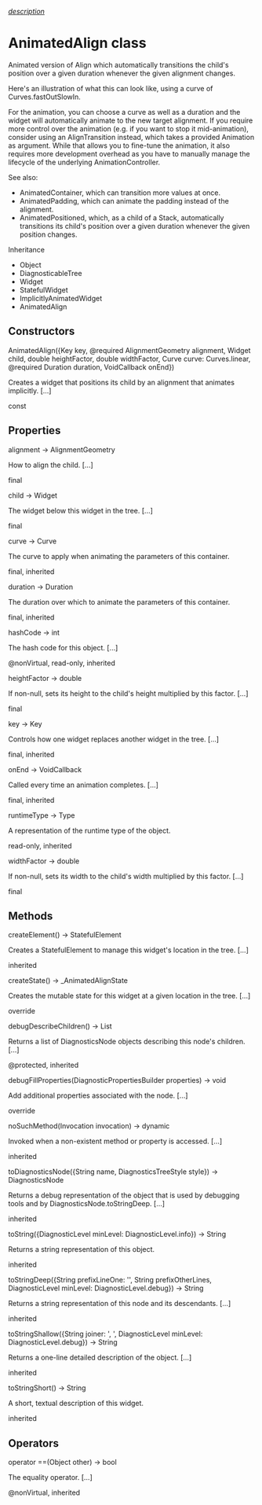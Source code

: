 [*description*][description]

# AnimatedAlign class #

Animated version of Align which automatically transitions the child's position over a given duration whenever the given alignment changes.

Here's an illustration of what this can look like, using a curve of Curves.fastOutSlowIn.

For the animation, you can choose a curve as well as a duration and the widget will automatically animate to the new target alignment. If you require more control over the animation (e.g. if you want to stop it mid-animation), consider using an AlignTransition instead, which takes a provided Animation as argument. While that allows you to fine-tune the animation, it also requires more development overhead as you have to manually manage the lifecycle of the underlying AnimationController.

See also:

 *  AnimatedContainer, which can transition more values at once.
 *  AnimatedPadding, which can animate the padding instead of the alignment.
 *  AnimatedPositioned, which, as a child of a Stack, automatically transitions its child's position over a given duration whenever the given position changes.

Inheritance

 *  Object
 *  DiagnosticableTree
 *  Widget
 *  StatefulWidget
 *  ImplicitlyAnimatedWidget
 *  AnimatedAlign

## Constructors ##

AnimatedAlign(\{Key key, @required AlignmentGeometry alignment, Widget child, double heightFactor, double widthFactor, Curve curve: Curves.linear, @required Duration duration, VoidCallback onEnd\})

Creates a widget that positions its child by an alignment that animates implicitly. \[...\]

const

## Properties ##

alignment → AlignmentGeometry

How to align the child. \[...\]

final

child → Widget

The widget below this widget in the tree. \[...\]

final

curve → Curve

The curve to apply when animating the parameters of this container.

final, inherited

duration → Duration

The duration over which to animate the parameters of this container.

final, inherited

hashCode → int

The hash code for this object. \[...\]

@nonVirtual, read-only, inherited

heightFactor → double

If non-null, sets its height to the child's height multiplied by this factor. \[...\]

final

key → Key

Controls how one widget replaces another widget in the tree. \[...\]

final, inherited

onEnd → VoidCallback

Called every time an animation completes. \[...\]

final, inherited

runtimeType → Type

A representation of the runtime type of the object.

read-only, inherited

widthFactor → double

If non-null, sets its width to the child's width multiplied by this factor. \[...\]

final

## Methods ##

createElement() → StatefulElement

Creates a StatefulElement to manage this widget's location in the tree. \[...\]

inherited

createState() → \_AnimatedAlignState

Creates the mutable state for this widget at a given location in the tree. \[...\]

override

debugDescribeChildren() → List<DiagnosticsNode>

Returns a list of DiagnosticsNode objects describing this node's children. \[...\]

@protected, inherited

debugFillProperties(DiagnosticPropertiesBuilder properties) → void

Add additional properties associated with the node. \[...\]

override

noSuchMethod(Invocation invocation) → dynamic

Invoked when a non-existent method or property is accessed. \[...\]

inherited

toDiagnosticsNode(\{String name, DiagnosticsTreeStyle style\}) → DiagnosticsNode

Returns a debug representation of the object that is used by debugging tools and by DiagnosticsNode.toStringDeep. \[...\]

inherited

toString(\{DiagnosticLevel minLevel: DiagnosticLevel.info\}) → String

Returns a string representation of this object.

inherited

toStringDeep(\{String prefixLineOne: '', String prefixOtherLines, DiagnosticLevel minLevel: DiagnosticLevel.debug\}) → String

Returns a string representation of this node and its descendants. \[...\]

inherited

toStringShallow(\{String joiner: ', ', DiagnosticLevel minLevel: DiagnosticLevel.debug\}) → String

Returns a one-line detailed description of the object. \[...\]

inherited

toStringShort() → String

A short, textual description of this widget.

inherited

## Operators ##

operator ==(Object other) → bool

The equality operator. \[...\]

@nonVirtual, inherited


[description]: https://github.com/flutter/flutter/blob/master/packages/flutter/lib/src/widgets/implicit_animations.dart#L877